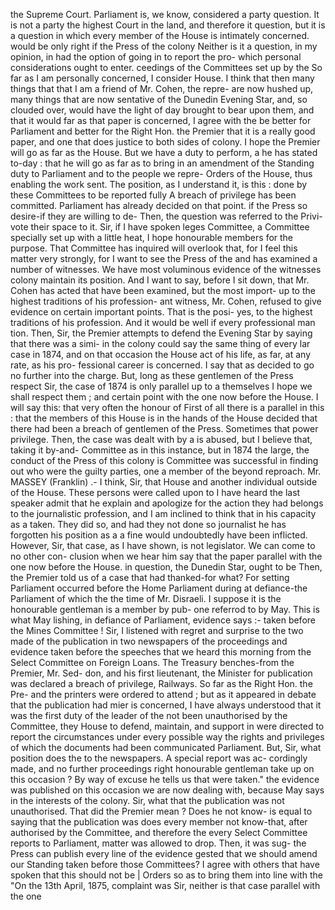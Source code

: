 the Supreme Court. Parliament is, we know, considered a party question. It is not a party the highest Court in the land, and therefore it question, but it is a question in which every member of the House is intimately concerned. would be only right if the Press of the colony Neither is it a question, in my opinion, in had the option of going in to report the pro- which personal considerations ought to enter. ceedings of the Committees set up by the So far as I am personally concerned, I consider House. I think that then many things that that I am a friend of Mr. Cohen, the repre- are now hushed up, many things that are now sentative of the Dunedin Evening Star, and, so clouded over, would have the light of day brought to bear upon them, and that it would far as that paper is concerned, I agree with the be better for Parliament and better for the Right Hon. the Premier that it is a really good paper, and one that does justice to both sides of colony. I hope the Premier will go as far as the House. But we have a duty to perform, a he has stated to-day : that he will go as far as to bring in an amendment of the Standing duty to Parliament and to the people we repre- Orders of the House, thus enabling the work sent. The position, as I understand it, is this : done by these Committees to be reported fully A breach of privilege has been committed. Parliament has already decided on that point. if the Press so desire-if they are willing to de- Then, the question was referred to the Privi- vote their space to it. Sir, if I have spoken leges Committee, a Committee specially set up with a little heat, I hope honourable members for the purpose. That Committee has inquired will overlook that, for I feel this matter very strongly, for I want to see the Press of the and has examined a number of witnesses. We have most voluminous evidence of the witnesses colony maintain its position. And I want to say, before I sit down, that Mr. Cohen has acted that have been examined, but the most import- up to the highest traditions of his profession- ant witness, Mr. Cohen, refused to give evidence on certain important points. That is the posi- yes, to the highest traditions of his profession. And it would be well if every professional man tion. Then, Sir, the Premier attempts to defend the Evening Star by saying that there was a simi- in the colony could say the same thing of every lar case in 1874, and on that occasion the House act of his life, as far, at any rate, as his pro- fessional career is concerned. I say that as decided to go no further into the charge. But, long as these gentlemen of the Press respect Sir, the case of 1874 is only parallel up to a themselves I hope we shall respect them ; and certain point with the one now before the House. I will say this: that very often the honour of First of all there is a parallel in this : that the members of this House is in the hands of the House decided that there had been a breach of gentlemen of the Press. Sometimes that power privilege. Then, the case was dealt with by a is abused, but I believe that, taking it by-and- Committee as in this instance, but in 1874 the large, the conduct of the Press of this colony is Committee was successful in finding out who were the guilty parties, one a member of the beyond reproach. Mr. MASSEY (Franklin) .- I think, Sir, that House and another individual outside of the House. These persons were called upon to I have heard the last speaker admit that he explain and apologize for the action they had belongs to the journalistic profession, and I am inclined to think that in his capacity as a taken. They did so, and had they not done so journalist he has forgotten his position as a a fine would undoubtedly have been inflicted. However, Sir, that case, as I have shown, is not legislator. We can come to no other con- clusion when we hear him say that the paper parallel with the one now before the House. in question, the Dunedin Star, ought to be Then, the Premier told us of a case that had thanked-for what? For setting Parliament occurred before the Home Parliament during at defiance-the Parliament of which the the time of Mr. Disraeli. I suppose it is the honourable gentleman is a member by pub- one referrod to by May. This is what May lishing, in defiance of Parliament, evidence says :- taken before the Mines Committee ! Sir, I listened with regret and surprise to the two made of the publication in two newspapers of the proceedings and evidence taken before the speeches that we heard this morning from the Select Committee on Foreign Loans. The Treasury benches-from the Premier, Mr. Sed- don, and his first lieutenant, the Minister for publication was declared a breach of privilege, Railways. So far as the Right Hon. the Pre- and the printers were ordered to attend ; but as it appeared in debate that the publication had mier is concerned, I have always understood that it was the first duty of the leader of the not been unauthorised by the Committee, they House to defend, maintain, and support in were directed to report the circumstances under every possible way the rights and privileges of which the documents had been communicated Parliament. But, Sir, what position does the to the newspapers. A special report was ac- cordingly made, and no further proceedings right honourable gentleman take up on this occasion ? By way of excuse he tells us that were taken." the evidence was published on this occasion we are now dealing with, because May says in the interests of the colony. Sir, what that the publication was not unauthorised. That did the Premier mean ? Does he not know- is equal to saying that the publication was does every member not know-that, after authorised by the Committee, and therefore the every Select Committee reports to Parliament, matter was allowed to drop. Then, it was sug- the Press can publish every line of the evidence gested that we should amend our Standing taken before those Committees? I agree with others that have spoken that this should not be | Orders so as to bring them into line with the "On the 13th April, 1875, complaint was Sir, neither is that case parallel with the one 